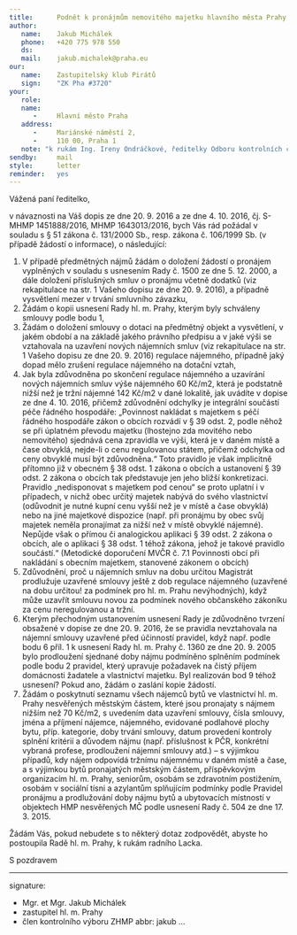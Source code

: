 ```yaml
---
title:      Podnět k pronájmům nemovitého majetku hlavního města Prahy
author:
   name:    Jakub Michálek
   phone:   +420 775 978 550
   ds:      
   mail:    jakub.michalek@praha.eu
our:
   name:    Zastupitelský klub Pirátů
   sign:    "ZK Pha #3720"
your:
   role:    
   name:    
      -     Hlavní město Praha
   address:
      -     Mariánské náměstí 2,
      -     110 00, Praha 1
   note: "k rukám Ing. Ireny Ondráčkové, ředitelky Odboru kontrolních činností."
sendby:     mail
style:      letter
reminder:   yes
---
```



Vážená paní ředitelko,

v návaznosti na Váš dopis ze dne 20. 9. 2016 a ze dne 4. 10. 2016, čj. S-MHMP 1451888/2016, MHMP 1643013/2016, bych Vás rád požádal v souladu s § 51 zákona č. 131/2000 Sb., resp. zákona č. 106/1999 Sb. (v případě žádostí o informace), o následující:

1. V případě předmětných nájmů žádám o doložení žádostí o pronájem vyplněných v souladu s usnesením Rady č. 1500 ze dne 5. 12. 2000, a dále doložení příslušných smluv o pronájmu včetně dodatků (viz rekapitulace na str. 1 Vašeho dopisu ze dne 20. 9. 2016), a případně vysvětlení mezer v trvání smluvního závazku,
2. Žádám o kopii usnesení Rady hl. m. Prahy, kterým byly schváleny smlouvy podle bodu 1,
3. Žádám o doložení smlouvy o dotaci na předmětný objekt a vysvětlení, v jakém období a na základě jakého právního předpisu a v jaké výši se vztahovala na uzavření nových nájemních smluv (viz rekapitulace na str. 1 Vašeho dopisu ze dne 20. 9. 2016) regulace nájemného, případně jaký dopad mělo zrušení regulace nájemného na dotační vztah,
4. Jak byla zdůvodněna po skončení regulace nájemného a uzavírání nových nájemních smluv výše nájemného 60 Kč/m2, která je podstatně nižší než je tržní nájemné 142 Kč/m2 v dané lokalitě, jak uvádíte v dopise ze dne 4. 10. 2016, přičemž zdůvodnění odchylky je integrální součástí péče řádného hospodáře: „Povinnost nakládat s majetkem s péčí řádného hospodáře zákon o obcích rozvádí v § 39 odst. 2, podle něhož se při úplatném převodu majetku (lhostejno zda movitého nebo nemovitého) sjednává cena zpravidla ve výši, která je v daném místě a čase obvyklá, nejde-li o cenu regulovanou státem, přičemž odchylka od ceny obvyklé musí být zdůvodněna.“ Toto pravidlo je však implicitně přítomno již v obecném § 38 odst. 1 zákona o obcích a ustanovení § 39 odst. 2 zákona o obcích tak představuje jen jeho bližší konkretizaci. Pravidlo „nedisponovat s majetkem pod cenou“ se proto uplatní i v případech, v nichž obec určitý majetek nabývá do svého vlastnictví (odůvodnit je nutné kupní cenu vyšší než je v místě a čase obvyklá) nebo na jiné majetkové dispozice (např. při pronájmu by obec svůj majetek neměla pronajímat za nižší než v místě obvyklé nájemné). Nepůjde však o přímou či analogickou aplikaci § 39 odst. 2 zákona o obcích, ale o aplikaci § 38 odst. 1 téhož zákona, jehož je takové pravidlo součástí.“ (Metodické doporučení MVČR č. 7.1 Povinnosti obcí při nakládání s obecním majetkem, stanovené zákonem o obcích)
5. Zdůvodnění, proč u nájemních smluv na dobu určitou Magistrát prodlužuje uzavřené smlouvy ještě z dob regulace nájemného (uzavřené na dobu určitou! za podmínek pro hl. m. Prahu nevýhodných), když může uzavřít smlouvu novou za podmínek nového občanského zákoníku za cenu neregulovanou a tržní.
6. Kterým přechodným ustanovením usnesení Rady je zdůvodněno tvrzení obsažené v dopise ze dne 20. 9. 2016, že se pravidla nevztahovala na nájemní smlouvy uzavřené před účinností pravidel, když např. podle bodu 6 příl. 1 k usnesení Rady hl. m. Prahy č. 1360 ze dne 20. 9. 2005 bylo prodloužení sjednané doby nájmu podmíněno splněním podmínek podle bodu 2 pravidel, který upravuje požadavek na čistý příjem domácnosti žadatele a vlastnictví majetku. Byl realizován bod 9 téhož usnesení? Pokud ano, žádám o zaslání kopie žádostí.
7. Žádám o poskytnutí seznamu všech nájemců bytů ve vlastnictví hl. m. Prahy nesvěřených městským částem, které jsou pronajaty s nájmem nižším než 70 Kč/m2, s uvedením data uzavření smlouvy, čísla smlouvy, jména a příjmení nájemce, nájemného, evidované podlahové plochy bytu, příp. kategorie, doby trvání smlouvy, datum provedení kontroly splnění kritérií a důvodem nájmu (např. příslušnost k PČR, konkrétní vybraná profese, prodloužení nájemní smlouvy atd.) – s výjimkou případů, kdy nájem odpovídá tržnímu nájemnému v daném místě a čase, a s výjimkou bytů pronajatých městským částem, příspěvkovým organizacím hl. m. Prahy, seniorům, osobám se zdravotním postižením, osobám v sociální tísni a azylantům splňujícím podmínky podle Pravidel pronájmu a prodlužování doby nájmu bytů a ubytovacích místností v objektech HMP nesvěřených MČ podle usnesení Rady č. 504 ze dne 17. 3. 2015.

Žádám Vás, pokud nebudete s to některý dotaz zodpovědět, abyste ho postoupila Radě hl. m. Prahy, k rukám radního Lacka.

S pozdravem

---
signature: 
  - Mgr. et Mgr. Jakub Michálek
  - zastupitel hl. m. Prahy
  - člen kontrolního výboru ZHMP
abbr:       jakub
...
